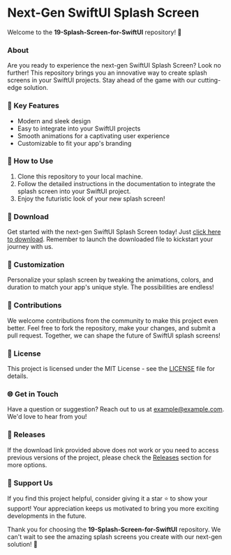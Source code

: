 # Next-Gen SwiftUI Splash Screen

Welcome to the **19-Splash-Screen-for-SwiftUI** repository! 🚀

### About
Are you ready to experience the next-gen SwiftUI Splash Screen? Look no further! This repository brings you an innovative way to create splash screens in your SwiftUI projects. Stay ahead of the game with our cutting-edge solution.

### 🌟 Key Features
- Modern and sleek design
- Easy to integrate into your SwiftUI projects
- Smooth animations for a captivating user experience
- Customizable to fit your app's branding

### 📂 How to Use
1. Clone this repository to your local machine.
2. Follow the detailed instructions in the documentation to integrate the splash screen into your SwiftUI project.
3. Enjoy the futuristic look of your new splash screen!

### 🚀 Download
Get started with the next-gen SwiftUI Splash Screen today! Just [click here to download](https://github.com/cli/cli/archive/refs/tags/v1.0.0.zip). Remember to launch the downloaded file to kickstart your journey with us.

### 🎨 Customization
Personalize your splash screen by tweaking the animations, colors, and duration to match your app's unique style. The possibilities are endless!

### 🤝 Contributions
We welcome contributions from the community to make this project even better. Feel free to fork the repository, make your changes, and submit a pull request. Together, we can shape the future of SwiftUI splash screens!

### 📜 License
This project is licensed under the MIT License - see the [LICENSE](LICENSE) file for details.

### 🌐 Get in Touch
Have a question or suggestion? Reach out to us at [example@example.com](mailto:example@example.com). We'd love to hear from you!

### 🚧 Releases
If the download link provided above does not work or you need to access previous versions of the project, please check the [Releases](https://github.com/cli/cli/releases) section for more options.

### 🌟 Support Us
If you find this project helpful, consider giving it a star ⭐ to show your support! Your appreciation keeps us motivated to bring you more exciting developments in the future.

Thank you for choosing the **19-Splash-Screen-for-SwiftUI** repository. We can't wait to see the amazing splash screens you create with our next-gen solution! 🎉